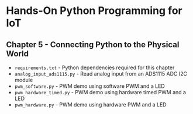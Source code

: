 # Hands-On Python Programming for IoT

## Chapter 5 - Connecting Python to the Physical World

* `requirements.txt` - Python dependencies required for this chapter
* `analog_input_ads1115.py` - Read analog input from an ADS1115 ADC I2C module
* `pwm_software.py` - PWM demo using software PWM and a LED
* `pwm_hardware_timed.py` - PWM demo using hardware timed PWM and a LED
* `pwm_hardware.py` - PWM demo using hardware PWM and a LED
